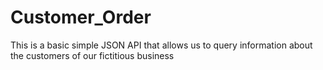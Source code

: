 # Customer_Order
This is a basic  simple JSON API that allows us to query information about the customers of our fictitious business
